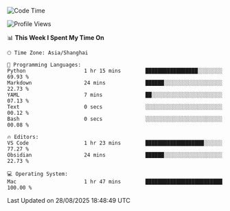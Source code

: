 <!--START_SECTION:waka-->
![Code Time](http://img.shields.io/badge/Code%20Time-572%20hrs%2043%20mins-blue)

![Profile Views](http://img.shields.io/badge/Profile%20Views-0-blue)

📊 **This Week I Spent My Time On** 

```text
🕑︎ Time Zone: Asia/Shanghai

💬 Programming Languages: 
Python                   1 hr 15 mins        █████████████████░░░░░░░░   69.93 % 
Markdown                 24 mins             ██████░░░░░░░░░░░░░░░░░░░   22.73 % 
YAML                     7 mins              ██░░░░░░░░░░░░░░░░░░░░░░░   07.13 % 
Text                     0 secs              ░░░░░░░░░░░░░░░░░░░░░░░░░   00.12 % 
Bash                     0 secs              ░░░░░░░░░░░░░░░░░░░░░░░░░   00.08 % 

🔥 Editors: 
VS Code                  1 hr 23 mins        ███████████████████░░░░░░   77.27 % 
Obsidian                 24 mins             ██████░░░░░░░░░░░░░░░░░░░   22.73 % 

💻 Operating System: 
Mac                      1 hr 47 mins        █████████████████████████   100.00 % 
```


 Last Updated on 28/08/2025 18:48:49 UTC
<!--END_SECTION:waka-->
